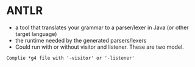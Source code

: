# ANTLR

- a tool that translates your grammar to a parser/lexer in Java (or other target language)
- the runtime needed by the generated parsers/lexers
- Could run with or without visitor and listener. These are two model.
```
Complie *g4 file with '-visitor' or '-listener'
```

